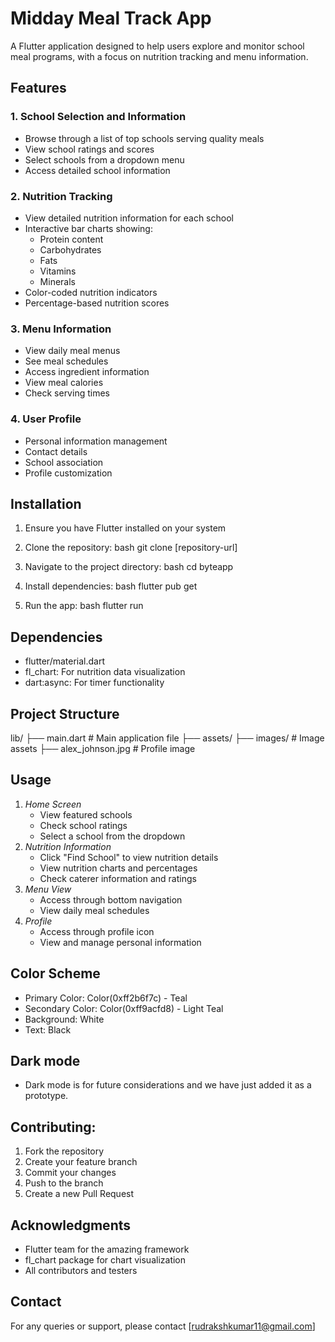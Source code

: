 # Midday Meal Track App

A Flutter application designed to help users explore and monitor school meal programs, with a focus on nutrition tracking and menu information.

## Features

### 1. School Selection and Information
- Browse through a list of top schools serving quality meals
- View school ratings and scores
- Select schools from a dropdown menu
- Access detailed school information

### 2. Nutrition Tracking
- View detailed nutrition information for each school
- Interactive bar charts showing:
  - Protein content
  - Carbohydrates
  - Fats
  - Vitamins
  - Minerals
- Color-coded nutrition indicators
- Percentage-based nutrition scores

### 3. Menu Information
- View daily meal menus
- See meal schedules
- Access ingredient information
- View meal calories
- Check serving times

### 4. User Profile
- Personal information management
- Contact details
- School association
- Profile customization

## Installation
1. Ensure you have Flutter installed on your system
2. Clone the repository:
bash
git clone [repository-url]
3. Navigate to the project directory:
bash
cd byteapp
4. Install dependencies:
bash
flutter pub get

5. Run the app:
bash
flutter run

## Dependencies
- flutter/material.dart
- fl_chart: For nutrition data visualization
- dart:async: For timer functionality

## Project Structure
lib/
├── main.dart              # Main application file
├── assets/
├── images/           # Image assets
├── alex_johnson.jpg  # Profile image


## Usage
1. *Home Screen*
   - View featured schools
   - Check school ratings
   - Select a school from the dropdown
2. *Nutrition Information*
   - Click "Find School" to view nutrition details
   - View nutrition charts and percentages
   - Check caterer information and ratings
3. *Menu View*
   - Access through bottom navigation
   - View daily meal schedules
4. *Profile*
   - Access through profile icon
   - View and manage personal information

## Color Scheme
- Primary Color: Color(0xff2b6f7c) - Teal
- Secondary Color: Color(0xff9acfd8) - Light Teal
- Background: White
- Text: Black
## Dark mode
- Dark mode is for future considerations and we have just added it as a prototype.
## Contributing:
1. Fork the repository
2. Create your feature branch
3. Commit your changes
4. Push to the branch
5. Create a new Pull Request
## Acknowledgments
- Flutter team for the amazing framework
- fl_chart package for chart visualization
- All contributors and testers
## Contact
For any queries or support, please contact [rudrakshkumar11@gmail.com]
